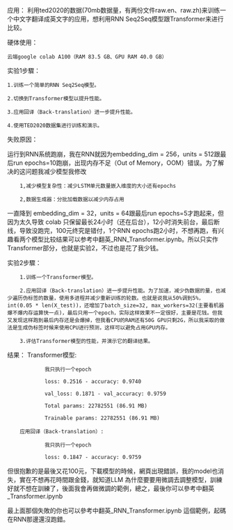应用：
利用ted2020的数据(70mb数据量，有两份文件raw.en、raw.zh)来训练一个中文字翻译成英文字的应用，想利用RNN Seq2Seq模型跟Transformer来进行比较。

硬体使用：

    云端google colab A100（RAM 83.5 GB、GPU RAM 40.0 GB）

实验1步驟：

    1.训练一个简单的RNN Seq2Seq模型。

    2.切换到Transformer模型以提升性能。

    3.应用回译（Back-translation）进一步提升性能。

    4.使用TED2020数据集进行训练和演示。

失败原因：

运行到RNN系统跑崩，我在RNN就因为embedding_dim = 256，units = 512跟最后run epochs=10跑崩，出现内存不足（Out of Memory，OOM）错误。为了解决的这问题我减少模型我修改

        1,减少模型复杂性：减少LSTM单元数量嵌入维度的大小还有epochs

        2,数据生成器：分批加载数据以减少内存占用
        
一直降到 embedding_dim = 32，units = 64跟最后run epochs=5才跑起来，但因为太久导致 colab 只保留最长24小时（还在后台），12小时消失前台，最后断线，导致没跑完，100元终究是错付，1个RNN epochs跑2小时，不想再跑，有兴趣看两个模型比较结果可以参考中翻英_RNN_Transformer.ipynb。所以只实作Transformer部分，也就是实验2，不过也是花了我少钱。

实验2步驟：

        1.训练一个Transformer模型。

        2.应用回译（Back-translation）进一步提升性能。为了加速，减少伪数据的量，也减少遍历伪标签的数量，使用多进程并减少重新训练的轮数。也就是说我从50%调到5%，int(0.05 * len(X_test))，还增加了batch_size=32, max_workers=32(主要看机器爆不爆内存运算快一点)，最后只用一个epoch，实际这样效果不一定很好，主要是花钱。但我又发现这样跑到最后内存还是会爆掉，但我看CPU的RAM还有50G GPU只剩2G，所以我采取的做法是生成伪标签时候来使用CPU进行预测，这样可以避免占用GPU内存。

        3.评估Transformer模型的性能，并演示它的翻译结果。

结果：
        Transformer模型:
        
                我只执行一个epoch  
        
                loss: 0.2516 - accuracy: 0.9740

                val_loss: 0.1871 - val_accuracy: 0.9759

                Total params: 22782551 (86.91 MB)

                Trainable params: 22782551 (86.91 MB)

        应用回译（Back-translation）:

                我只执行一个epoch 
                
                loss: 0.1847 - accuracy: 0.9759

但很抱歉的是最後又花100元，下載模型的時候，網頁出現錯誤，我的model也消失，實在不想再花時間跟金錢，就知道LLM 為什麼要要用微調去調整模型，訓練好就不想在訓練了，後面我會再做微調的範例，總之，最後你可以參考中翻英_Transformer.ipynb

最上面那個失敗的你也可以參考中翻英_RNN_Transformer.ipynb 這個範例，起碼在RNN那邊還沒跑錯。



